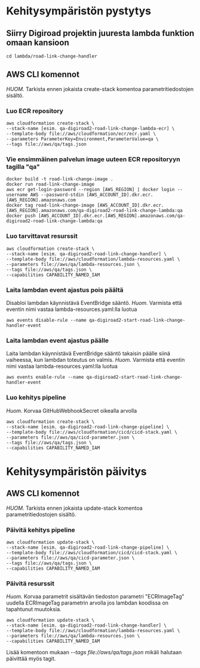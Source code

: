 # Kehitysympäristön pystytys

## Siirry Digiroad projektin juuresta lambda funktion omaan kansioon
```
cd lambda/road-link-change-handler
```

## AWS CLI komennot

*HUOM.* Tarkista ennen jokaista create-stack komentoa parametritiedostojen sisältö.

### Luo ECR repository
```
aws cloudformation create-stack \
--stack-name [esim. qa-digiroad2-road-link-change-lambda-ecr] \
--template-body file://aws/cloudformation/ecr/ecr.yaml \
--parameters ParameterKey=Environment,ParameterValue=qa \
--tags file://aws/qa/tags.json
```

### Vie ensimmäinen palvelun image uuteen ECR repositoryyn tagilla "qa"
```
docker build -t road-link-change-image .
docker run road-link-change-image
aws ecr get-login-password --region [AWS_REGION] | docker login --username AWS --password-stdin [AWS_ACCOUNT_ID].dkr.ecr.[AWS_REGION].amazonaws.com
docker tag road-link-change-image [AWS_ACCOUNT_ID].dkr.ecr.[AWS_REGION].amazonaws.com/qa-digiroad2-road-link-change-lambda:qa
docker push [AWS_ACCOUNT_ID].dkr.ecr.[AWS_REGION].amazonaws.com/qa-digiroad2-road-link-change-lambda:qa
```

### Luo tarvittavat resurssit
```
aws cloudformation create-stack \
--stack-name [esim. qa-digiroad2-road-link-change-handler] \
--template-body file://aws/cloudformation/lambda-resources.yaml \
--parameters file://aws/qa/lambda-resources.json \
--tags file://aws/qa/tags.json \
--capabilities CAPABILITY_NAMED_IAM
```

### Laita lambdan event ajastus pois päältä
Disabloi lambdan käynnistävä EventBridge sääntö.
*Huom.* Varmista että eventin nimi vastaa lambda-resources.yaml:lla luotua
```
aws events disable-rule --name qa-digiroad2-start-road-link-change-handler-event
```

### Laita lambdan event ajastus päälle
Laita lambdan käynnistävä EventBridge sääntö takaisin päälle siinä vaiheessa, kun lambdan toteutus on valmis.
*Huom.* Varmista että eventin nimi vastaa lambda-resources.yaml:lla luotua
```
aws events enable-rule --name qa-digiroad2-start-road-link-change-handler-event
```

### Luo kehitys pipeline
*Huom.* Korvaa GitHubWebhookSecret oikealla arvolla
```
aws cloudformation create-stack \
--stack-name [esim. qa-digiroad2-road-link-change-pipeline] \ 
--template-body file://aws/cloudformation/cicd/cicd-stack.yaml \
--parameters file://aws/qa/cicd-parameter.json \
--tags file://aws/qa/tags.json \
--capabilities CAPABILITY_NAMED_IAM
```


# Kehitysympäristön päivitys

## AWS CLI komennot

*HUOM.* Tarkista ennen jokaista update-stack komentoa parametritiedostojen sisältö.

### Päivitä kehitys pipeline
```
aws cloudformation update-stack \
--stack-name [esim. qa-digiroad2-road-link-change-pipeline] \ 
--template-body file://aws/cloudformation/cicd/cicd-stack.yaml \
--parameters file://aws/qa/cicd-parameter.json \
--tags file://aws/qa/tags.json \
--capabilities CAPABILITY_NAMED_IAM
```

### Päivitä resurssit
*Huom.* Korvaa parametrit sisältävän tiedoston parametri "ECRImageTag" uudella ECRImageTag parametrin arvolla jos lambdan koodissa on tapahtunut muutoksia.
```
aws cloudformation update-stack \
--stack-name [esim. qa-digiroad2-road-link-change-handler] \
--template-body file://aws/cloudformation/lambda-resources.yaml \
--parameters file://aws/qa/lambda-resources.json \
--capabilities CAPABILITY_NAMED_IAM
```
Lisää komentoon mukaan *--tags file://aws/qa/tags.json* mikäli halutaan päivittää myös tagit.
